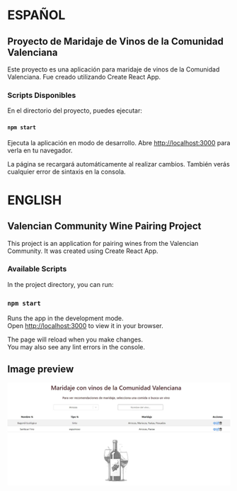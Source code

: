 # ESPAÑOL
## Proyecto de Maridaje de Vinos de la Comunidad Valenciana

Este proyecto es una aplicación para maridaje de vinos de la Comunidad Valenciana. Fue creado utilizando Create React App.

### Scripts Disponibles

En el directorio del proyecto, puedes ejecutar:

#### `npm start`

Ejecuta la aplicación en modo de desarrollo.
Abre [http://localhost:3000](http://localhost:3000) para verla en tu navegador.

La página se recargará automáticamente al realizar cambios.
También verás cualquier error de sintaxis en la consola.

# ENGLISH
## Valencian Community Wine Pairing Project

This project is an application for pairing wines from the Valencian Community. It was created using Create React App.

### Available Scripts

In the project directory, you can run:

### `npm start`

Runs the app in the development mode.\
Open [http://localhost:3000](http://localhost:3000) to view it in your browser.

The page will reload when you make changes.\
You may also see any lint errors in the console.

## Image preview
![Preview de la Web App](https://raw.githubusercontent.com/isromar/maridaje-frontend/main/preview.JPG)

